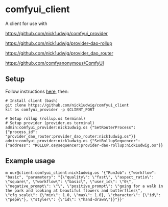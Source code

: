 # comfyui_client

A client for use with

https://github.com/nick1udwig/comfyui_provider

https://github.com/nick1udwig/provider-dao-rollup

https://github.com/nick1udwig/provider_dao_router

https://github.com/comfyanonymous/ComfyUI

## Setup

Follow instructions [here](https://github.com/nick1udwig/comfyui_provider), then:

```
# Install client (bash)
git clone https://github.com/nick1udwig/comfyui_client
kit bs comfyui_provider -p $CLIENT_PORT

# Setup rollup (rollup.os terminal)
# Setup provider (provider.os terminal)
admin:comfyui_provider:nick1udwig.os {"SetRouterProcess": {"process_id": "provider_dao_router:provider_dao_router:nick1udwig.os"}}
admin:comfyui_provider:nick1udwig.os {"SetRollupSequencer": {"address": "ROLLUP.os@sequencer:provider-dao-rollup:nick1udwig.os"}}
```

## Example usage

```
m our@client:comfyui_client:nick1udwig.os '{"RunJob": {"workflow": "basic", "parameters": "{\"quality\": \"fast\", \"aspect_ratio\": \"square\", \"workflow\": \"basic\", \"user_id\": \"0\", \"negative_prompt\": \"\", \"positive_prompt\": \"going for a walk in the park and looking at beautiful flowers and butterflies\", \"cfg_scale\": {\"min\": 1.0, \"max\": 1.0}, \"character\": {\"id\": \"pepe\"}, \"styler\": {\"id\": \"hand-drawn\"}}"}}'
```

